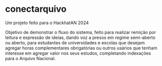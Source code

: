 # conectarquivo

Um projeto feito para o HackhatAN 2024

Objetivo de demonstrar o fluxo do sistema, feito para realizar remição por leitura e expressão de ideias, dando voz a presos em regime semi-aberto ou aberto, para estudantes de universidades e escolas que desejam agregar horas complementares obrigatórias ou outros usários que tenham interesse em agregar valor nos seus estudos, completando indexações para o Arquivo Nacional.

